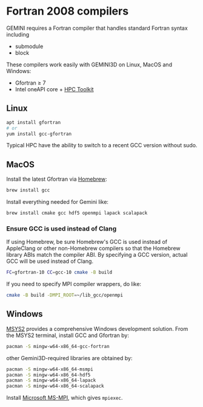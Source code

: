 # Fortran 2008 compilers

GEMINI requires a Fortran compiler that handles standard Fortran syntax including

* submodule
* block

These compilers work easily with GEMINI3D on Linux, MacOS and Windows:

* Gfortran &ge; 7
* Intel oneAPI core + [HPC Toolkit](https://software.intel.com/content/www/us/en/develop/tools/oneapi/hpc-toolkit.html)

## Linux


```sh
apt install gfortran
# or
yum install gcc-gfortran
```

Typical HPC have the ability to switch to a recent GCC version without sudo.

## MacOS

Install the latest Gfortran via [Homebrew](https://brew.sh):

```sh
brew install gcc
```

Install everything needed for Gemini like:

```sh
brew install cmake gcc hdf5 openmpi lapack scalapack
```

### Ensure GCC is used instead of Clang

If using Homebrew, be sure Homebrew's GCC is used instead of AppleClang or other non-Homebrew compilers so that the Homebrew library ABIs match the compiler ABI.
By specifying a GCC version, actual GCC will be used instead of Clang.

```sh
FC=gfortran-10 CC=gcc-10 cmake -B build
```

If you need to specify MPI compiler wrappers, do like:

```sh
cmake -B build -DMPI_ROOT=~/lib_gcc/openmpi
```

## Windows

[MSYS2](https://www.scivision.dev/install-msys2-windows)
provides a comprehensive Windows development solution.
From the MSYS2 terminal, install GCC and Gfortran by:

```sh
pacman -S mingw-w64-x86_64-gcc-fortran
```

other Gemini3D-required libraries are obtained by:

```sh
pacman -S mingw-w64-x86_64-msmpi
pacman -S mingw-w64-x86_64-hdf5
pacman -S mingw-w64-x86_64-lapack
pacman -S mingw-w64-x86_64-scalapack
```

Install
[Microsoft MS-MPI](https://docs.microsoft.com/en-us/message-passing-interface/microsoft-mpi-release-notes),
which gives `mpiexec`.

